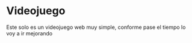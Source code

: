 # Videojuego

Este solo es un videojuego web muy simple, conforme pase el tiempo lo voy a ir mejorando
